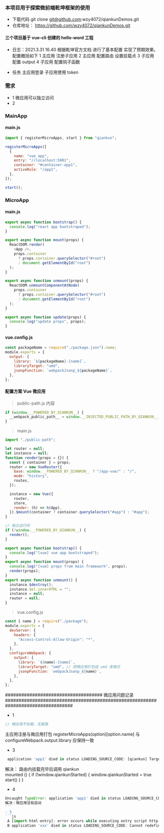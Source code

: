 ### 本项目用于探索微前端乾坤框架的使用

- 下载代码 git clone git@github.com:wzy4072/qiankunDemos.git
- 仓库地址： https://github.com/wzy4072/qiankunDemos.git

#### 三个项目基于 vue-cli 创建的 hello-word 工程

- 日志：2021.3.31 16.40
  根据乾坤官方文档 进行了基本配置 实现了预期效果。
  配置概括如下
  1 主应用 注册子应用
  2 主应用 配置路由 设置挂载点
  3 子应用 配置 output
  4 子应用 配置钩子函数

- 任务 主应用登录 子应用使用 token

### 需求

- 1 微应用可以独立访问
- 2

### MainApp

#### main.js

```js
import { registerMicroApps, start } from "qiankun";

registerMicroApps([
  {
    name: "vue app",
    entry: "//localhost:5001",
    container: "#container-app1",
    activeRule: "/app1",
  },
]);

start();
```

### MicroApp

#### main.js

```js
export async function bootstrap() {
  console.log("react app bootstraped");
}

export async function mount(props) {
  ReactDOM.render(
    <App />,
    props.container
      ? props.container.querySelector("#root")
      : document.getElementById("root")
  );
}

export async function unmount(props) {
  ReactDOM.unmountComponentAtNode(
    props.container
      ? props.container.querySelector("#root")
      : document.getElementById("root")
  );
}

export async function update(props) {
  console.log("update props", props);
}
```

#### vue.config.js

```js
const packageName = require("./package.json").name;
module.exports = {
  output: {
    library: `${packageName}-[name]`,
    libraryTarget: "umd",
    jsonpFunction: `webpackJsonp_${packageName}`,
  },
};
```

#### 配置方案 Vue 微应用

> public-path.js 内容

```js
if (window.__POWERED_BY_QIANKUN__) {
  __webpack_public_path__ = window.__INJECTED_PUBLIC_PATH_BY_QIANKUN__;
}
```

> main.js

```js
import "./public-path";

let router = null;
let instance = null;
function render(props = {}) {
  const { container } = props;
  router = new VueRouter({
    base: window.__POWERED_BY_QIANKUN__ ? "/app-vue/" : "/",
    mode: "history",
    routes,
  });

  instance = new Vue({
    router,
    store,
    render: (h) => h(App),
  }).$mount(container ? container.querySelector("#app") : "#app");
}

// 独立运行时
if (!window.__POWERED_BY_QIANKUN__) {
  render();
}

export async function bootstrap() {
  console.log("[vue] vue app bootstraped");
}
export async function mount(props) {
  console.log("[vue] props from main framework", props);
  render(props);
}
export async function unmount() {
  instance.$destroy();
  instance.$el.innerHTML = "";
  instance = null;
  router = null;
}
```

> vue.config.js

```js
const { name } = require("./package");
module.exports = {
  devServer: {
    headers: {
      "Access-Control-Allow-Origin": "*",
    },
  },
  configureWebpack: {
    output: {
      library: `${name}-[name]`,
      libraryTarget: "umd", // 把微应用打包成 umd 库格式
      jsonpFunction: `webpackJsonp_${name}`,
    },
  },
};
```

#################################### 微应用问题记录 #################################################################################

- 1

```js
// 微应用不加载，无报错
```

主应用注册与微应用打包 registerMicroApps(option)[option.name] 与 configureWebpack.output.library 应保持一致

- 3

```js
 application 'app1' died in status LOADING_SOURCE_CODE: [qiankun] Target container with #app-container not existed while app1 loading!
```

解决： 路由内挂载完毕后调用 qiankun  
 mounted () {
if (!window.qiankunStarted) {
window.qiankunStarted = true
start()
}
}

- 4

````js
Uncaught TypeError: application 'app1' died in status LOADING_SOURCE_CODE: Failed to fetch
解决：微应用没有启动
```
- 5
```js
 A [import-html-entry]: error occurs while executing entry script http://xxx
 B application 'xxx' died in status LOADING_SOURCE_CODE: Cannot redefine property: $router
````
